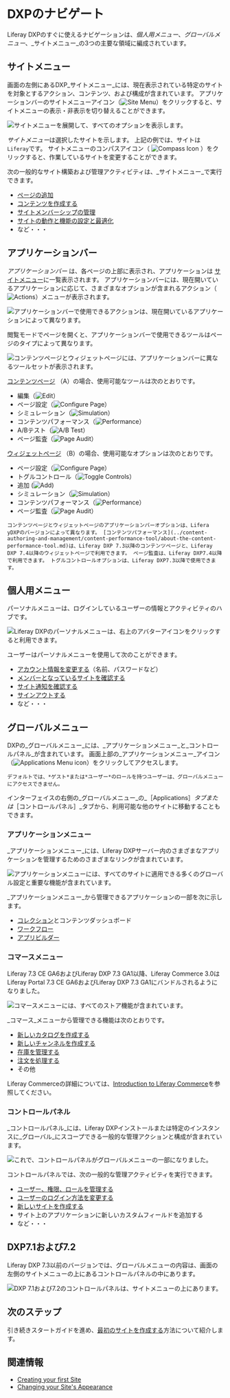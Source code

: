 # DXPのナビゲート

Liferay DXPのすぐに使えるナビゲーションは、_個人用メニュー_、_グローバルメニュー_、_サイトメニュー_の3つの主要な領域に編成されています。

## サイトメニュー

画面の左側にあるDXP_サイトメニュー_には、現在表示されている特定のサイトを対象とするアクション、コンテンツ、および構成が含まれています。 アプリケーションバーのサイトメニューアイコン（![Site Menu](../images/icon-menu.png)）をクリックすると、サイトメニューの表示・非表示を切り替えることができます。

![サイトメニューを展開して、すべてのオプションを表示します。](./navigating-dxp/images/05.png)


*サイトメニュー*は選択したサイトを示します。 上記の例では、サイトは `Liferay`です。 サイトメニューのコンパスアイコン（ ![Compass Icon](../images/icon-compass.png) ）をクリックすると、作業しているサイトを変更することができます。


次の一般的なサイト構築および管理アクティビティは、_サイトメニュー_で実行できます。

* [ページの追加](../site-building/creating-pages/adding-pages/adding-a-page-to-a-site.md)
* [コンテンツを作成する](../content-authoring-and-management.html)
* [サイトメンバーシップの管理](../site-building/building-sites/site-membership/adding-members-to-sites.md)
* [サイトの動作と機能の設定と最適化](../site_building.html)
* など・・・

## アプリケーションバー

_アプリケーションバー_ は、各ページの上部に表示され、アプリケーションは [サイトメニュー](#site-menu)に一覧表示されます。 アプリケーションバーには、現在開いているアプリケーションに応じて、さまざまなオプションが含まれるアクション（![Actions](../images/icon-actions.png)）メニューが表示されます。

![アプリケーションバーで使用できるアクションは、現在開いているアプリケーションによって異なります。](./navigating-dxp/images/07.png)

閲覧モードでページを開くと、アプリケーションバーで使用できるツールはページのタイプによって異なります。

![コンテンツページとウィジェットページには、アプリケーションバーに異なるツールセットが表示されます。](./navigating-dxp/images/08.png)

[コンテンツページ](../site-building/creating-pages/building-and-managing-content-pages/content-pages-overview.md) （A）の場合、使用可能なツールは次のとおりです。

- 編集（![Edit](../images/icon-edit.png)）
- ページ設定（![Configure Page](../images/icon-settings.png)）
- シミュレーション（![Simulation](../images/icon-simulation.png)）
- コンテンツパフォーマンス（![Performance](../images/icon-analytics.png)）
- A/Bテスト（![A/B Test](../images/icon-ab-testing.png)）
- ページ監査（![Page Audit](../images/icon-information.png)）

[ウィジェットページ](../site-building/creating-pages/using-widget-pages/adding-widgets-to-a-page.md) （B）の場合、使用可能なオプションは次のとおりです。

- ページ設定（![Configure Page](../images/icon-settings.png)）
- トグルコントロール（![Toggle Controls](../images/icon-preview.png)）
- 追加 (![Add](../images/icon-plus.png))
- シミュレーション（![Simulation](../images/icon-simulation.png)）
- コンテンツパフォーマンス（![Performance](../images/icon-analytics.png)）
- ページ監査（![Page Audit](../images/icon-information.png)）

```{note}
コンテンツページとウィジェットページのアプリケーションバーオプションは、Lifera yDXPのバージョンによって異なります。 [コンテンツパフォーマンス](../content-authoring-and-management/content-performance-tool/about-the-content-performance-tool.md)は、Liferay DXP 7.3以降のコンテンツページと、Liferay DXP 7.4以降のウィジェットページで利用できます。 ページ監査は、Liferay DXP7.4以降で利用できます。 トグルコントロールオプションは、Liferay DXP7.3以降で使用できます。
```

## 個人用メニュー

パーソナルメニューは、ログインしているユーザーの情報とアクティビティのハブです。

![Liferay DXPのパーソナルメニューは、右上のアバターアイコンをクリックすると利用できます。](./navigating-dxp/images/01.png)

ユーザーはパーソナルメニューを使用して次のことができます。

* [アカウント情報を変更する](./introduction-to-the-admin-account.md#changing-account-information)（名前、パスワードなど）
* [メンバーとなっているサイトを確認する](../site-building/building-sites/site-membership/adding-members-to-sites.md)
* [サイト通知を確認する](../collaboration-and-social/notifications-and-requests/user-guide/managing-notifications-and-requests.md)
* [サインアウトする](./introduction-to-the-admin-account.md#signing-out)
* など・・・

## グローバルメニュー

DXPの_グローバルメニュー_には、_アプリケーションメニュー_と_コントロールパネル_が含まれています。 画面上部の_アプリケーションメニュー_アイコン（![Applications Menu icon](../images/icon-applications-menu.png)）をクリックしてアクセスします。

```{note}
デフォルトでは、*ゲスト*または*ユーザー*のロールを持つユーザーは、グローバルメニューにアクセスできません。
```

インターフェイスの右側の_グローバルメニュー_の_［Applications］_タブまたは_［コントロールパネル］_タブから、利用可能な他のサイトに移動することもできます。

### アプリケーションメニュー

_アプリケーションメニュー_には、Liferay DXPサーバー内のさまざまなアプリケーションを管理するためのさまざまなリンクが含まれています。

![アプリケーションメニューには、すべてのサイトに適用できる多くのグローバル設定と重要な機能が含まれています。](./navigating-dxp/images/02.png)

_アプリケーションメニュー_から管理できるアプリケーションの一部を次に示します。

* [コレクション](../content-authoring-and-management/collections-and-collection-pages/about-collections-and-collection-pages.md)とコンテンツダッシュボード
* [ワークフロー](../process-automation/workflow/introduction-to-workflow.md)
* [アプリビルダー](../building-applications/app-builder.md)

### コマースメニュー

Liferay 7.3 CE GA6およびLiferay DXP 7.3 GA1以降、Liferay Commerce 3.0はLiferay Portal 7.3 CE GA6およびLiferay DXP 7.3 GA1にバンドルされるようになりました。

![コマースメニューには、すべてのストア機能が含まれています。](./navigating-dxp/images/03.png)

_コマース_メニューから管理できる機能は次のとおりです。

* [新しいカタログを作成する](https://learn.liferay.com/commerce/latest/en/managing-a-catalog/catalogs/creating-a-new-catalog.html)
* [新しいチャンネルを作成する](https://learn.liferay.com/commerce/latest/en/starting-a-store/channels/managing-channels.html)
* [在庫を管理する](https://learn.liferay.com/commerce/latest/en/managing-a-catalog/managing-inventory/introduction-to-managing-inventory.html)
* [注文を処理する](https://learn.liferay.com/commerce/latest/en/orders-and-fulfillment/orders/processing-an-order.html)
* その他

Liferay Commerceの詳細については、[Introduction to Liferay Commerce](https://learn.liferay.com/commerce/latest/en/starting-a-store/introduction-to-liferay-commerce.html)を参照してください。

### コントロールパネル

_コントロールパネル_には、Liferay DXPインストールまたは特定のインスタンスに_グローバル_にスコープできる一般的な管理アクションと構成が含まれています。

![これで、コントロールパネルがグローバルメニューの一部になりました。](./navigating-dxp/images/04.png)

コントロールパネルでは、次の一般的な管理アクティビティを実行できます。

* [ユーザー、権限、ロールを管理する](../users-and-permissions/users/adding-and-managing-users.md)
* [ユーザーのログイン方法を変更する](../installation-and-upgrades/securing-liferay/authentication-basics.md)
* [新しいサイトを作成する](../site-building/building-sites/adding-a-site.md)
* サイト上のアプリケーションに新しいカスタムフィールドを追加する
* など・・・

## DXP7.1および7.2

Liferay DXP 7.3以前のバージョンでは、グローバルメニューの内容は、画面の左側のサイトメニューの上にあるコントロールパネルの中にあります。

![DXP 7.1および7.2のコントロールパネルは、サイトメニューの上にあります。](./navigating-dxp/images/06.png)

## 次のステップ

引き続きスタートガイドを進め、[最初のサイトを作成する](./creating-your-first-site.md)方法について紹介します。

## 関連情報

* [Creating your first Site](./creating-your-first-site.md)
* [Changing your Site's Appearance](./changing-your-sites-appearance.md)
